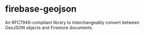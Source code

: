 # firebase-geojson
An RFC7946-compliant library to interchangeably convert between GeoJSON objects and Firestore documents.

